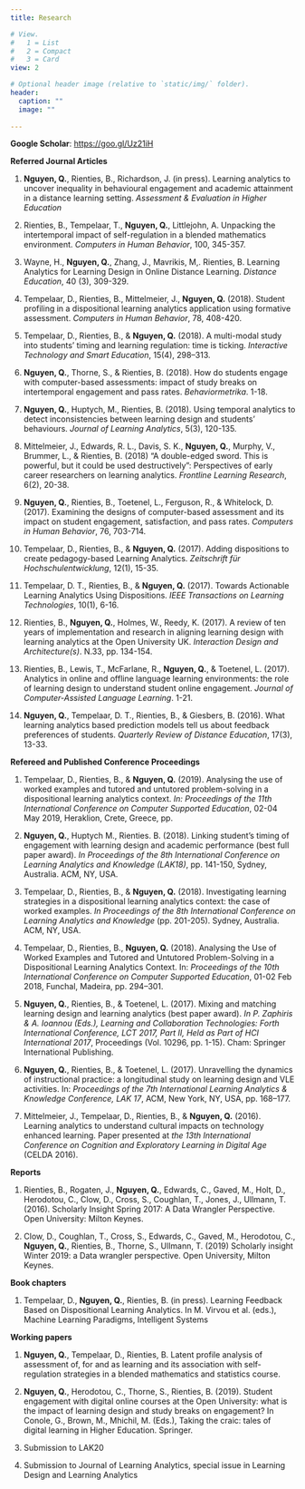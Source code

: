 ```yaml
---
title: Research

# View.
#   1 = List
#   2 = Compact
#   3 = Card
view: 2

# Optional header image (relative to `static/img/` folder).
header:
  caption: ""
  image: ""
  
---
```


**Google Scholar**: https://goo.gl/Uz21iH 

**Referred Journal Articles**

1.	**Nguyen, Q.**, Rienties, B., Richardson, J. (in press). Learning analytics to uncover inequality in behavioural engagement and academic attainment in a distance learning setting. *Assessment & Evaluation in Higher Education*

2.  Rienties, B., Tempelaar, T., **Nguyen, Q.**, Littlejohn, A. Unpacking the intertemporal impact of self-regulation in a blended mathematics environment. *Computers in Human Behavior*, 100, 345-357.

3.	Wayne, H., **Nguyen, Q.**, Zhang, J., Mavrikis, M,. Rienties, B. Learning Analytics for Learning Design in Online Distance Learning. *Distance Education*, 40 (3), 309-329.

4.	Tempelaar, D., Rienties, B., Mittelmeier, J., **Nguyen, Q.** (2018). Student profiling in a dispositional learning analytics application using formative assessment. *Computers in Human Behavior*, 78, 408-420. 

5.	Tempelaar, D., Rienties, B., & **Nguyen, Q.** (2018). A multi-modal study into students’ timing and learning regulation: time is ticking. *Interactive Technology and Smart Education*, 15(4), 298–313.

6.	**Nguyen, Q.**, Thorne, S., & Rienties, B. (2018). How do students engage with computer-based assessments: impact of study breaks on intertemporal engagement and pass rates. *Behaviormetrika*. 1-18.

7.	**Nguyen, Q.**, Huptych, M., Rienties, B. (2018). Using temporal analytics to detect inconsistencies between learning design and students’ behaviours. *Journal of Learning Analytics*, 5(3), 120-135.

8.	Mittelmeier, J., Edwards, R. L., Davis, S. K., **Nguyen, Q.**, Murphy, V., Brummer, L., & Rienties, B. (2018) “A double-edged sword. This is powerful, but it could be used destructively”: Perspectives of early career researchers on learning analytics. *Frontline Learning Research*, 6(2), 20-38.

9.	**Nguyen, Q.**, Rienties, B., Toetenel, L., Ferguson, R., & Whitelock, D. (2017). Examining the designs of computer-based assessment and its impact on student engagement, satisfaction, and pass rates. *Computers in Human Behavior*, 76, 703-714. 

10.	Tempelaar, D., Rienties, B., & **Nguyen, Q.** (2017). Adding dispositions to create pedagogy-based Learning Analytics. *Zeitschrift für Hochschulentwicklung*, 12(1), 15-35.

11.	Tempelaar, D. T., Rienties, B., & **Nguyen, Q.** (2017). Towards Actionable Learning Analytics Using Dispositions. *IEEE Transactions on Learning Technologies*, 10(1), 6-16. 

12.	Rienties, B., **Nguyen, Q.**, Holmes, W., Reedy, K. (2017). A review of ten years of implementation and research in aligning learning design with learning analytics at the Open University UK. *Interaction Design and Architecture(s)*. N.33, pp. 134-154.

13.	Rienties, B., Lewis, T., McFarlane, R., **Nguyen, Q.**, & Toetenel, L. (2017). Analytics in online and offline language learning environments: the role of learning design to understand student online engagement. *Journal of Computer-Assisted Language Learning*. 1-21. 

14.	**Nguyen, Q.**, Tempelaar, D. T., Rienties, B., & Giesbers, B. (2016). What learning analytics based prediction models tell us about feedback preferences of students. *Quarterly Review of Distance Education*, 17(3), 13-33.  

**Refereed and Published Conference Proceedings**

1.	Tempelaar, D., Rienties, B., & **Nguyen, Q.** (2019). Analysing the use of worked examples and tutored and untutored problem-solving in a dispositional learning analytics context. *In: Proceedings of the 11th International Conference on Computer Supported Education*, 02-04 May 2019, Heraklion, Crete, Greece, pp.

2.	**Nguyen, Q.**, Huptych M., Rienties. B. (2018). Linking student’s timing of engagement with learning design and academic performance (best full paper award). *In Proceedings of the 8th International Conference on Learning Analytics and Knowledge (LAK18)*, pp. 141-150, Sydney, Australia. ACM, NY, USA.

3.	Tempelaar, D., Rienties, B., & **Nguyen, Q.** (2018). Investigating learning strategies in a dispositional learning analytics context: the case of worked examples. *In Proceedings of the 8th International Conference on Learning Analytics and Knowledge* (pp. 201-205). Sydney, Australia. ACM, NY, USA.

4.	Tempelaar, D., Rienties, B., **Nguyen, Q.** (2018). Analysing the Use of Worked Examples and Tutored and Untutored Problem-Solving in a Dispositional Learning Analytics Context. In: *Proceedings of the 10th International Conference on Computer Supported Education*, 01-02 Feb 2018, Funchal, Madeira, pp. 294–301.

5.	**Nguyen, Q.**, Rienties, B., & Toetenel, L. (2017). Mixing and matching learning design and learning analytics (best paper award). *In P. Zaphiris & A. Ioannou (Eds.), Learning and Collaboration Technologies: Forth International Conference, LCT 2017, Part II, Held as Part of HCI International 2017*, Proceedings (Vol. 10296, pp. 1-15). Cham: Springer International Publishing.

6.	**Nguyen, Q.**, Rienties, B., & Toetenel, L. (2017). Unravelling the dynamics of instructional practice: a longitudinal study on learning design and VLE activities. In: *Proceedings of the 7th International Learning Analytics & Knowledge Conference, LAK 17*, ACM, New York, NY, USA, pp. 168–177.

7.	Mittelmeier, J., Tempelaar, D., Rienties, B., & **Nguyen, Q.** (2016). Learning analytics to understand cultural impacts on technology enhanced learning. Paper presented at *the 13th International Conference on Cognition and Exploratory Learning in Digital Age* (CELDA 2016). 

**Reports**

1.	Rienties, B., Rogaten, J., **Nguyen, Q.**, Edwards, C., Gaved, M., Holt, D., Herodotou, C., Clow, D., Cross, S., Coughlan, T., Jones, J., Ullmann, T. (2016). Scholarly Insight Spring 2017: A Data Wrangler Perspective. Open University: Milton Keynes. 

2.	Clow, D., Coughlan, T., Cross, S., Edwards, C., Gaved, M., Herodotou, C., **Nguyen, Q.**, Rienties, B., Thorne, S., Ullmann, T. (2019) Scholarly insight Winter 2019: a Data wrangler perspective. Open University, Milton Keynes.

**Book chapters**

1.	Tempelaar, D., **Nguyen, Q.**, Rienties, B. (in press). Learning Feedback Based on Dispositional Learning Analytics. In M. Virvou et al. (eds.), Machine Learning Paradigms, Intelligent Systems

**Working papers**

1.	**Nguyen, Q.**, Tempelaar, D., Rienties, B. Latent profile analysis of assessment of, for and as learning and its association with self-regulation strategies in a blended mathematics and statistics course. 

2.	**Nguyen, Q.**, Herodotou, C., Thorne, S., Rienties, B. (2019). Student engagement with digital online courses at the Open University: what is the impact of learning design and study breaks on engagement? In Conole, G., Brown, M., Mhichil, M. (Eds.), Taking the craic: tales of digital learning in Higher Education. Springer.

3.  Submission to LAK20

4.  Submission to Journal of Learning Analytics, special issue in Learning Design and Learning Analytics
